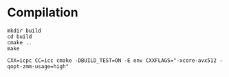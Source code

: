 # Compilation

```
mkdir build
cd build
cmake ..
make
```

```
CXX=icpc CC=icc cmake -DBUILD_TEST=ON -E env CXXFLAGS="-xcore-avx512 -qopt-zmm-usage=high"
```
